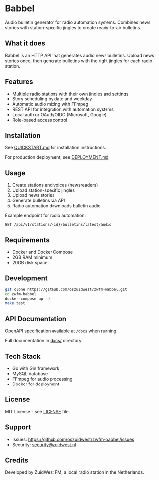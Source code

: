 # Babbel

Audio bulletin generator for radio automation systems. Combines news stories with station-specific jingles to create ready-to-air bulletins.

## What it does

Babbel is an HTTP API that generates audio news bulletins. Upload news stories once, then generate bulletins with the right jingles for each radio station.

## Features

- Multiple radio stations with their own jingles and settings
- Story scheduling by date and weekday
- Automatic audio mixing with FFmpeg
- REST API for integration with automation systems
- Local auth or OAuth/OIDC (Microsoft, Google)
- Role-based access control

## Installation

See [QUICKSTART.md](QUICKSTART.md) for installation instructions.

For production deployment, see [DEPLOYMENT.md](DEPLOYMENT.md).

## Usage

1. Create stations and voices (newsreaders)
2. Upload station-specific jingles
3. Upload news stories
4. Generate bulletins via API
5. Radio automation downloads bulletin audio

Example endpoint for radio automation:
```
GET /api/v1/stations/{id}/bulletins/latest/audio
```

## Requirements

- Docker and Docker Compose
- 2GB RAM minimum
- 20GB disk space

## Development

```bash
git clone https://github.com/oszuidwest/zwfm-babbel.git
cd zwfm-babbel
docker-compose up -d
make test
```

## API Documentation

OpenAPI specification available at `/docs` when running.

Full documentation in [docs/](docs/) directory.

## Tech Stack

- Go with Gin framework
- MySQL database
- FFmpeg for audio processing
- Docker for deployment

## License

MIT License - see [LICENSE](LICENSE) file.

## Support

- Issues: https://github.com/oszuidwest/zwfm-babbel/issues
- Security: security@zuidwest.nl

## Credits

Developed by ZuidWest FM, a local radio station in the Netherlands.